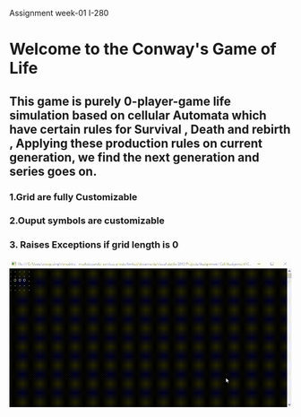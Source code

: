 Assignment week-01   I-280 


# Welcome to the Conway's Game of Life
## This game is purely 0-player-game life simulation based on cellular Automata which have certain rules for Survival , Death and rebirth , Applying these production rules on current generation, we find the next generation and series goes on.


### 1.Grid are fully Customizable 
### 2.Ouput symbols are customizable
### 3. Raises Exceptions if grid length is 0


![Alt Text](https://github.com/Technopark95/Conway-game-of-life/blob/main/screen-capture.gif?raw=true)
